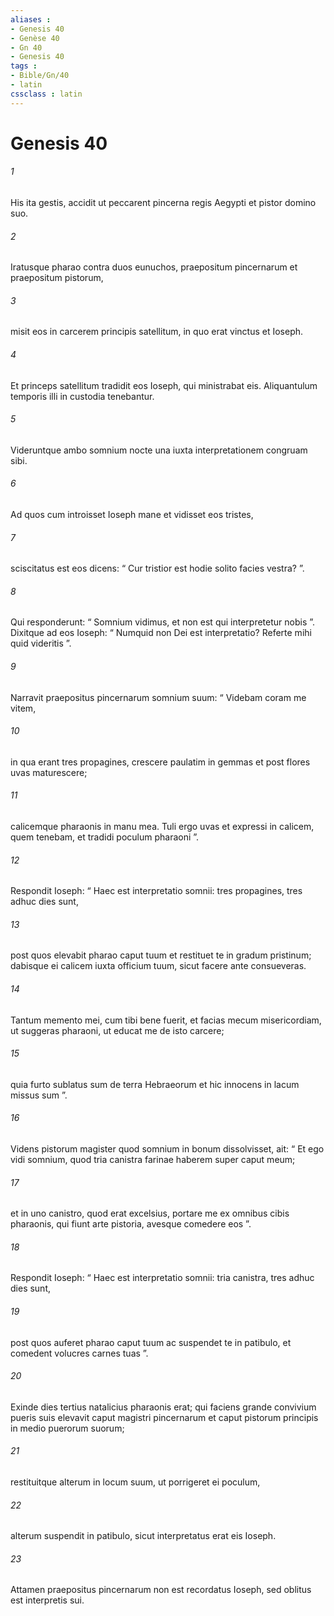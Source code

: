 ```yaml
---
aliases : 
- Genesis 40
- Genèse 40
- Gn 40
- Genesis 40
tags : 
- Bible/Gn/40
- latin
cssclass : latin
---
```


# Genesis 40

###### 1
His ita gestis, accidit ut peccarent pincerna regis Aegypti et pistor domino suo. 
###### 2
Iratusque pharao contra duos eunuchos, praepositum pincernarum et praepositum pistorum, 
###### 3
misit eos in carcerem principis satellitum, in quo erat vinctus et Ioseph. 
###### 4
Et princeps satellitum tradidit eos Ioseph, qui ministrabat eis. Aliquantulum temporis illi in custodia tenebantur.
###### 5
Videruntque ambo somnium nocte una iuxta interpretationem congruam sibi. 
###### 6
Ad quos cum introisset Ioseph mane et vidisset eos tristes, 
###### 7
sciscitatus est eos dicens: “ Cur tristior est hodie solito facies vestra? ”. 
###### 8
Qui responderunt: “ Somnium vidimus, et non est qui interpretetur nobis ”. Dixitque ad eos Ioseph: “ Numquid non Dei est interpretatio? Referte mihi quid videritis ”.
###### 9
Narravit praepositus pincernarum somnium suum: “ Videbam coram me vitem, 
###### 10
in qua erant tres propagines, crescere paulatim in gemmas et post flores uvas maturescere; 
###### 11
calicemque pharaonis in manu mea. Tuli ergo uvas et expressi in calicem, quem tenebam, et tradidi poculum pharaoni ”. 
###### 12
Respondit Ioseph: “ Haec est interpretatio somnii: tres propagines, tres adhuc dies sunt, 
###### 13
post quos elevabit pharao caput tuum et restituet te in gradum pristinum; dabisque ei calicem iuxta officium tuum, sicut facere ante consueveras. 
###### 14
Tantum memento mei, cum tibi bene fuerit, et facias mecum misericordiam, ut suggeras pharaoni, ut educat me de isto carcere; 
###### 15
quia furto sublatus sum de terra Hebraeorum et hic innocens in lacum missus sum ”.
###### 16
Videns pistorum magister quod somnium in bonum dissolvisset, ait: “ Et ego vidi somnium, quod tria canistra farinae haberem super caput meum; 
###### 17
et in uno canistro, quod erat excelsius, portare me ex omnibus cibis pharaonis, qui fiunt arte pistoria, avesque comedere eos ”. 
###### 18
Respondit Ioseph: “ Haec est interpretatio somnii: tria canistra, tres adhuc dies sunt, 
###### 19
post quos auferet pharao caput tuum ac suspendet te in patibulo, et comedent volucres carnes tuas ”.
###### 20
Exinde dies tertius natalicius pharaonis erat; qui faciens grande convivium pueris suis elevavit caput magistri pincernarum et caput pistorum principis in medio puerorum suorum; 
###### 21
restituitque alterum in locum suum, ut porrigeret ei poculum, 
###### 22
alterum suspendit in patibulo, sicut interpretatus erat eis Ioseph.
###### 23
Attamen praepositus pincernarum non est recordatus Ioseph, sed oblitus est interpretis sui.

